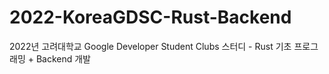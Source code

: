 # 2022-KoreaGDSC-Rust-Backend
2022년 고려대학교 Google Developer Student Clubs 스터디 - Rust 기초 프로그래밍 + Backend 개발
